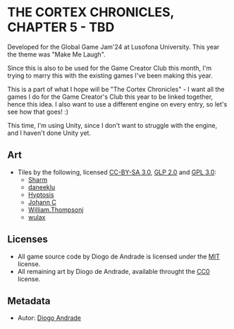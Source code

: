 # THE CORTEX CHRONICLES, CHAPTER 5 - TBD

Developed for the Global Game Jam'24 at Lusofona University.
This year the theme was "Make Me Laugh".

Since this is also to be used for the Game Creator Club this month, I'm trying to marry this with the existing games I've been making this year.

This is a part of what I hope will be "The Cortex Chronicles" - I want all the games I do for the Game Creator's Club this year to be linked together, hence this idea.
I also want to use a different engine on every entry, so let's see how that goes! :)

This time, I'm using Unity, since I don't want to struggle with the engine, and I haven't done Unity yet.

## Art

- Tiles by the following, licensed [CC-BY-SA 3.0], [GLP 2.0] and [GPL 3.0]:
  - [Sharm]
  - [daneeklu]
  - [Hyptosis]
  - [Johann C]
  - [William.Thompsonj]
  - [wulax]

## Licenses

- All game source code by Diogo de Andrade is licensed under the [MIT] license.
- All remaining art by Diogo de Andrade, available throught the [CC0] license.

## Metadata

- Autor: [Diogo Andrade]

[Diogo Andrade]:https://github.com/DiogoDeAndrade
[CC0]:https://creativecommons.org/publicdomain/zero/1.0/
[CC-BY-SA 3.0]:http://creativecommons.org/licenses/by-sa/3.0/
[GLP 2.0]:https://www.gnu.org/licenses/old-licenses/gpl-2.0.html
[GPL 3.0]:https://www.gnu.org/licenses/gpl-3.0.html
[MIT]:LICENSE
[Sharm]:https://opengameart.org/users/sharm
[daneeklu]:https://opengameart.org/users/daneeklu
[Hyptosis]:https://opengameart.org/users/hyptosis
[Johann C]:https://opengameart.org/users/johann-c
[William.Thompsonj]:https://opengameart.org/users/williamthompsonj
[wulax]:https://opengameart.org/users/wulax
